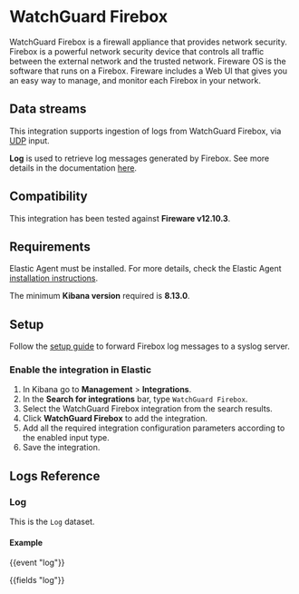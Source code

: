 # WatchGuard Firebox

WatchGuard Firebox is a firewall appliance that provides network security. Firebox is a powerful network security device that controls all traffic between the external network and the trusted network. Fireware OS is the software that runs on a Firebox. Fireware includes a Web UI that gives you an easy way to manage, and monitor each Firebox in your network.

## Data streams

This integration supports ingestion of logs from WatchGuard Firebox, via [UDP](https://www.elastic.co/guide/en/beats/filebeat/current/filebeat-input-udp.html) input.

**Log** is used to retrieve log messages generated by Firebox. See more details in the documentation [here](https://www.watchguard.com/help/docs/fireware/12/en-US/log_catalog/12_10_Log-Catalog.pdf).

## Compatibility

This integration has been tested against **Fireware v12.10.3**.

## Requirements

Elastic Agent must be installed. For more details, check the Elastic Agent [installation instructions](docs-content://reference/fleet/install-elastic-agents.md).

The minimum **Kibana version** required is **8.13.0**.

## Setup

Follow the [setup guide](https://www.watchguard.com/help/docs/help-center/en-US/Content/en-US/Fireware/logging/send_logs_to_syslog_c.html) to forward Firebox log messages to a syslog server.

### Enable the integration in Elastic

1. In Kibana go to **Management** > **Integrations**.
2. In the **Search for integrations** bar, type `WatchGuard Firebox`.
3. Select the WatchGuard Firebox integration from the search results.
4. Click **WatchGuard Firebox** to add the integration.
5. Add all the required integration configuration parameters according to the enabled input type.
6. Save the integration.

## Logs Reference

### Log

This is the `Log` dataset.

#### Example

{{event "log"}}

{{fields "log"}}